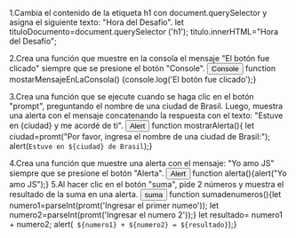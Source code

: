 1.Cambia el contenido de la etiqueta h1 con document.querySelector y asigna el siguiente texto: "Hora del Desafío".
let tituloDocumento=document.querySelector ('h1');
titulo.innerHTML="Hora del Desafío";

2.Crea una función que muestre en la consola el mensaje "El botón fue clicado" siempre que se presione el botón "Console".
<button onclick="mostarMensajeEnLaConsola()" class="button">Console</button>
function mostarMensajeEnLaConsola() {console.log('El botón fue clicado');}

3.Crea una función que se ejecute cuando se haga clic en el botón "prompt", preguntando el nombre de una ciudad de Brasil. Luego, muestra una alerta con el mensaje concatenando la respuesta
con el texto: "Estuve en {ciudad} y me acordé de ti".
<button onclick="mostrarAlerta()" class="button">Alert</button>
function mostrarAlerta(){ let ciudad=promt("Por favor, ingresa el nombre de una ciudad de Brasil:");
alert(`Estuve en ${ciudad} de Brasil`);}

4.Crea una función que muestre una alerta con el mensaje: "Yo amo JS" siempre que se presione el botón "Alerta".
<button onclick="alerta()" class="button">Alert</button>
function alerta(){alert("Yo amo JS");}
5.Al hacer clic en el botón "suma", pide 2 números y muestra el resultado de la suma en una alerta.
<button onclick="sumadenumeros()" class="button">suma</button>
function sumadenumeros(){let numero1=parseInt(promt('Ingresar el primer numeo'));
let numero2=parseInt(promt('Ingresar el numero 2'));}
let resultado= numero1 + numero2;
alert(` ${numero1} + ${numero2} = ${resultado}`);}
